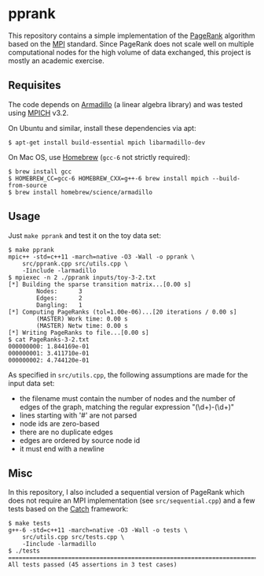 # pprank
This repository contains a simple implementation of the [PageRank](https://en.wikipedia.org/wiki/PageRank) algorithm based on the [MPI](https://en.wikipedia.org/wiki/Message_Passing_Interface) standard. Since PageRank does not scale well on multiple computational nodes for the high volume of data exchanged, this project is mostly an academic exercise.


## Requisites
The code depends on [Armadillo](http://arma.sourceforge.net/) (a linear algebra library) and was tested using [MPICH](https://www.mpich.org/) v3.2.

On Ubuntu and similar, install these dependencies via apt:
```
$ apt-get install build-essential mpich libarmadillo-dev
```

On Mac OS, use [Homebrew](http://brew.sh/) (`gcc-6` not strictly required):
```
$ brew install gcc
$ HOMEBREW_CC=gcc-6 HOMEBREW_CXX=g++-6 brew install mpich --build-from-source
$ brew install homebrew/science/armadillo
```


## Usage
Just `make pprank` and test it on the toy data set:
```
$ make pprank
mpic++ -std=c++11 -march=native -O3 -Wall -o pprank \
    src/pprank.cpp src/utils.cpp \
    -Iinclude -larmadillo
$ mpiexec -n 2 ./pprank inputs/toy-3-2.txt
[*] Building the sparse transition matrix...[0.00 s]
        Nodes:      3
        Edges:      2
        Dangling:   1
[*] Computing PageRanks (tol=1.00e-06)...[20 iterations / 0.00 s]
        (MASTER) Work time: 0.00 s
        (MASTER) Netw time: 0.00 s
[*] Writing PageRanks to file...[0.00 s]
$ cat PageRanks-3-2.txt
000000000: 1.844169e-01
000000001: 3.411710e-01
000000002: 4.744120e-01
```

As specified in `src/utils.cpp`, the following assumptions are made for the input data set:

- the filename must contain the number of nodes and the number of edges of the graph, matching the regular expression "(\d+)-(\d+)"
- lines starting with '#' are not parsed
- node ids are zero-based
- there are no duplicate edges
- edges are ordered by source node id
- it must end with a newline


## Misc
In this repository, I also included a sequential version of PageRank which does not require an MPI implementation (see `src/sequential.cpp`) and a few tests based on the [Catch](https://github.com/philsquared/Catch) framework:
```
$ make tests
g++-6 -std=c++11 -march=native -O3 -Wall -o tests \
	src/utils.cpp src/tests.cpp \
	-Iinclude -larmadillo
$ ./tests
===============================================================================
All tests passed (45 assertions in 3 test cases)
```
